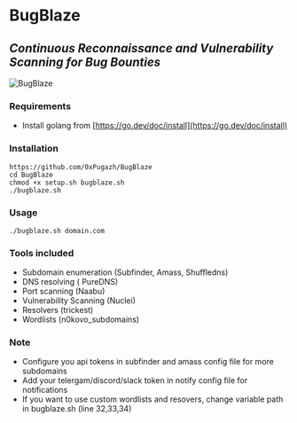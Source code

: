 # BugBlaze
***Continuous Reconnaissance and Vulnerability Scanning for Bug Bounties***
-----------
![BugBlaze](https://github.com/0xPugazh/BugBlaze/assets/75373225/4d1cb0df-375d-412f-ab31-f128c8e3a497)


### Requirements
+ Install golang from [https://go.dev/doc/install](https://go.dev/doc/install)

### Installation
```
https://github.com/0xPugazh/BugBlaze
cd BugBlaze
chmod +x setup.sh bugblaze.sh
./bugblaze.sh
```

### Usage
``` 
./bugblaze.sh domain.com
```

### Tools included
+ Subdomain enumeration (Subfinder, Amass, Shuffledns)
+ DNS resolving ( PureDNS)
+ Port scanning (Naabu)
+ Vulnerability Scanning (Nuclei)
+ Resolvers (trickest)
+ Wordlists (n0kovo_subdomains)

### Note
+ Configure you api tokens in subfinder and amass config file for more subdomains
+ Add your telergam/discord/slack token in notify config file for notifications 
+ If you want to use custom wordlists and resovers, change variable path in bugblaze.sh (line 32,33,34)
